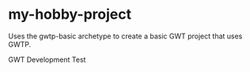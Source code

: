 # my-hobby-project
Uses the gwtp-basic archetype to create a basic GWT project that uses GWTP.

GWT Development Test

